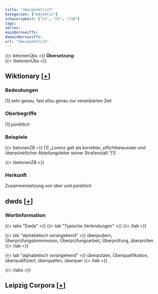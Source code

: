 ```yaml
---
title: "überpünktlich"
kategorien: ["Adjektiv"]
schwierigkeit: ["k1", "h2", "r18"]
tags:
series:
mainDornseiffs:
domainDornseiffs:
url: "überpünktlich"
---
```


{{< betonenÜbs >}}
**Übersetzung:**  
{{< /betonenÜbs >}}

## Wiktionary [[+](https://de.wiktionary.org/wiki/überpünktlich)]

### Bedeutungen
[1] sehr genau, fast allzu genau zur vereinbarten Zeit  

### Oberbegriffe
[1] pünktlich  

### Beispiele
{{< betonenZB >}}
[1] „Lorenz galt als korrekter, pflichtbewusster und überpünktlicher Abteilungsleiter seiner Strafanstalt.“[1]  

{{< /betonenZB >}}
### Herkunft
Zusammensetzung von über und pünktlich  



## dwds [[+](https://www.dwds.de/wb/überpünktlich)]

### Wortinformation
{{< tabs "Dwds" >}}
{{< tab "Typische Verbindungen" >}}
{{< /tab >}}

{{< tab "alphabetisch vorangehend" >}}
überpudern, Überprüfungskommission, Überprüfungsarbeit, Überprüfung, überprüfen
{{< /tab >}}

{{< tab "alphabetisch vorangehend" >}}
überputzen, Überqualifikation, überqualifiziert, überquellen, überquer
{{< /tab >}}

{{< /tabs >}}

## Leipzig Corpora [[+](https://corpora.uni-leipzig.de/en/res?word=überpünktlich&corpusId=deu_newscrawl-public_2018)]

